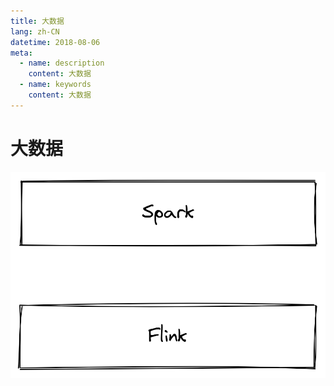 ```yaml
---
title: 大数据
lang: zh-CN
datetime: 2018-08-06
meta:
  - name: description
    content: 大数据
  - name: keywords
    content: 大数据
---
```


# 大数据

![bigdata](./bigdata.png)

<Advertisement />
